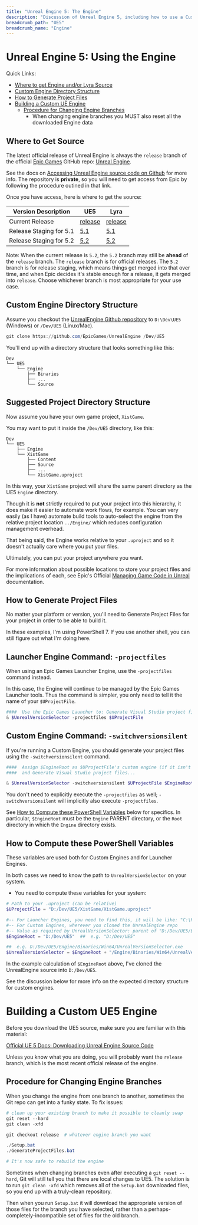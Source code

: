 ```yaml
---
title: "Unreal Engine 5: The Engine"
description: "Discussion of Unreal Engine 5, including how to use a Custom Engine that you can modify yourself."
breadcrumb_path: "UE5"
breadcrumb_name: "Engine"
---
```


# Unreal Engine 5: Using the Engine

Quick Links:

- [Where to get Engine and/or Lyra Source](#WhereToGetSource)
- [Custom Engine Directory Structure](#CustomEngineDirectoryStructure)
- [How to Generate Project Files](#HowToGenerateProjectFiles)
- [Building a Custom UE Engine](#BuildingCustomEngine)
  - [Procedure for Changing Engine Branches](#Procedure_ChangeEngineBranches)
    - When changing engine branches you MUST also reset all the downloaded Engine data


<a id="WhereToGetSource"></a>
## Where to Get Source

The latest official release of Unreal Engine is always the `release` branch of the official
[Epic Games](https://github.com/EpicGames)
GitHub repo:
[Unreal Engine](https://github.com/EpicGames/UnrealEngine).

See the docs on [Accessing Unreal Engine source code on Github](https://www.unrealengine.com/en-US/ue-on-github)
for more info.  The repository is **private**, so you will need to get access from Epic
by following the procedure outined in that link.

Once you have access, here is where to get the source:

| Version Description     | UE5                                                               | Lyra                                                                                 |
|-------------------------|-------------------------------------------------------------------|--------------------------------------------------------------------------------------|
| Current Release         | [release](https://github.com/EpicGames/UnrealEngine/tree/release) | [release](https://github.com/EpicGames/UnrealEngine/tree/release/Samples/Games/Lyra) |
| Release Staging for 5.1 | [5.1](https://github.com/EpicGames/UnrealEngine/tree/5.1)         | [5.1](https://github.com/EpicGames/UnrealEngine/tree/5.1/Samples/Games/Lyra)         |
| Release Staging for 5.2 | [5.2](https://github.com/EpicGames/UnrealEngine/tree/5.2)         | [5.2](https://github.com/EpicGames/UnrealEngine/tree/5.2/Samples/Games/Lyra)         |

Note: When the current release is `5.2`, the `5.2` branch may still be **ahead** of the `release` branch.
The `release` branch is for official releases.  The `5.2` branch is for release staging, which means
things get merged into that over time, and when Epic decides it's stable enough for a release,
it gets merged into `release`.  Choose whichever branch is most appropriate for your use case.


<a id="CustomEngineDirectoryStructure"></a>
## Custom Engine Directory Structure

Assume you checkout the
[UnrealEngine Github repository](https://github.com/EpicGames/UnrealEngine)
to `D:\Dev\UE5` (Windows) or `/Dev/UE5` (Linux/Mac).

```powershell
git clone https://github.com/EpicGames/UnrealEngine /Dev/UE5
```

You'll end up with a directory structure that looks something like this:

```text
Dev
└── UE5
    └── Engine
        ├── Binaries
        ├── ...
        └── Source
```

## Suggested Project Directory Structure

Now assume you have your own game project, `XistGame`.

You may want to put it inside the `/Dev/UE5` directory, like this:

```text
Dev
└── UE5
    ├── Engine
    └── XistGame
        ├── Content
        ├── Source
        ├── ...
        └── XistGame.uproject
```

In this way, your `XistGame` project will share the same parent directory as the UE5 `Engine` directory.

Though it is **not** strictly required to put your project into this hierarchy, it does make it easier
to automate work flows, for example.  You can very easily (as I have) automate build tools to
auto-select the engine from the relative project location `../Engine/` which reduces configuration
management overhead.

That being said, the Engine works relative to your `.uproject` and so it doesn't actually care
where you put your files.

Ultimately, you can put your project anywhere you want.

For more information about possible locations to store your project files and the implications
of each, see Epic's Official
[Managing Game Code in Unreal](https://docs.unrealengine.com/5.1/en-US/managing-game-code-in-unreal-engine/)
documentation.


<a id="HowToGenerateProjectFiles"></a>
## How to Generate Project Files

No matter your platform or version, you'll need to Generate Project Files for your project
in order to be able to build it.

In these examples, I'm using PowerShell 7.  If you use another shell, you can still figure out
what I'm doing here.


## Launcher Engine Command: `-projectfiles`

When using an Epic Games Launcher Engine, use the `-projectfiles` command instead.

In this case, the Engine will continue to be managed by the Epic Games Launcher tools.
Thus the command is simpler, you only need to tell it the name of your `$UProjectFile`.

```powershell
####  Use the Epic Games Launcher to: Generate Visual Studio project files...
& $UnrealVersionSelector -projectfiles $UProjectFile
```

## Custom Engine Command: `-switchversionsilent`

If you're running a Custom Engine, you should generate your project files using
the `-switchversionsilent` command.

```powershell
####  Assign $EngineRoot as $UProjectFile's custom engine (if it isn't already),
####  and Generate Visual Studio project files...

& $UnrealVersionSelector -switchversionsilent $UProjectFile $EngineRoot
```

You don't need to explicitly execute the `-projectfiles` as well;
`-switchversionsilent` will implicitly also execute `-projectfiles`.

See [How to Compute these PowerShell Variables](#How_to_Compute_these_PowerShell_Variables)
below for specifics.  In particular, `$EngineRoot` must be the `Engine` PARENT directory,
or the `Root` directory in which the `Engine` directory exists.


<a id="How_to_Compute_these_PowerShell_Variables"></a>
## How to Compute these PowerShell Variables

These variables are used both for Custom Engines and for Launcher Engines.

In both cases we need to know the path to `UnrealVersionSelector` on your system.

- You need to compute these variables for your system:

```powershell
# Path to your .uproject (can be relative)
$UProjectFile = "D:/Dev/UE5/XistGame/XistGame.uproject"

#-- For Launcher Engines, you need to find this, it will be like: "C:\Program Files\Epic Games\Launcher"
#-- For Custom Engines, wherever you cloned the UnrealEngine repo
#-- Value as required by UnrealVersionSelector: parent of "D:/Dev/UE5/Engine" is the "root"
$EngineRoot = "D:/Dev/UE5"  ##  e.g. "D:/Dev/UE5"

##  e.g. D:/Dev/UE5/Engine/Binaries/Win64/UnrealVersionSelector.exe
$UnrealVersionSelector = $EngineRoot + "/Engine/Binaries/Win64/UnrealVersionSelector.exe"
```

In the example calculation of `$EngineRoot` above, I've cloned the UnrealEngine source into `D:/Dev/UE5`.

See the discussion below for more info on the expected directory structure for custom engines.


<a id="BuildingCustomEngine"></a>
# Building a Custom UE5 Engine


Before you download the UE5 source, make sure you are familiar with this material:

[Official UE 5 Docs: Downloading Unreal Engine Source Code](https://docs.unrealengine.com/5.0/en-US/downloading-unreal-engine-source-code/)

Unless you know what you are doing, you will probably want the `release` branch, which is the most
recent official release of the engine.


<a id="Procedure_ChangeEngineBranches"></a>
## Procedure for Changing Engine Branches

When you change the engine from one branch to another, sometimes the Git repo can get into
a funky state.  To fix issues:

```powershell
# clean up your existing branch to make it possible to cleanly swap
git reset --hard
git clean -xfd

git checkout release  # whatever engine branch you want

./Setup.bat
./GenerateProjectFiles.bat

# It's now safe to rebuild the engine
```

Sometimes when changing branches even after executing a `git reset --hard`, Git will still
tell you that there are local changes to UE5.  The  solution is to run `git clean -xfd` which
removes all of the `Setup.bat` downloaded files, so you end up with a truly-clean repository.

Then when you run `Setup.bat` it will download the appropriate version of those files for the
branch you have selected, rather than a perhaps-completely-incompatible set of files for the
old branch.
